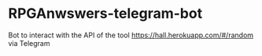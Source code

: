 # RPGAnwswers-telegram-bot
Bot to interact with the API of the tool https://hall.herokuapp.com/#/random via Telegram
